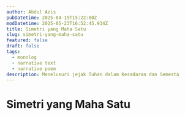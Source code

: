 ```yaml
---
author: Abdul Azis
pubDatetime: 2025-04-19T15:22:00Z
modDatetime: 2025-05-23T16:52:45.934Z
title: Simetri yang Maha Satu
slug: simetri-yang-maha-satu
featured: false
draft: false
tags:
  - monolog
  - narrative text
  - narrative poem
description: Menelusuri jejak Tuhan dalam Kesadaran dan Semesta
---
```


# Simetri yang Maha Satu
